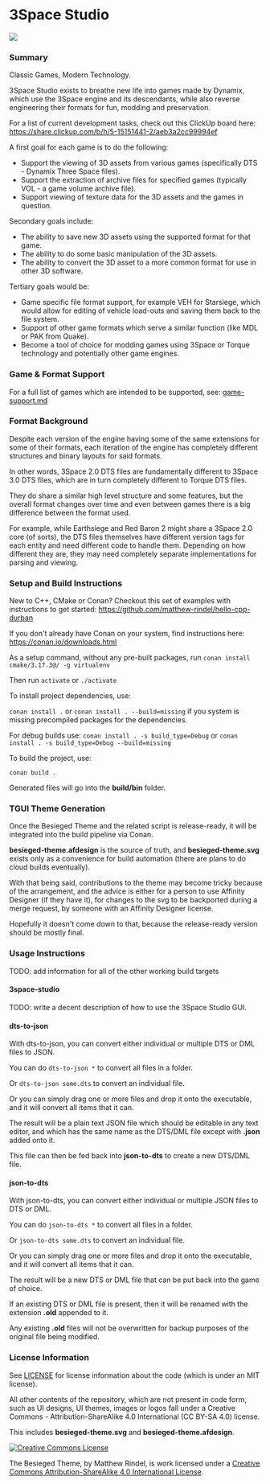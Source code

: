 # 3Space Studio

![](https://openclipart.org/image/400px/svg_to_png/97921/rubik-3D-colored.png)

### Summary

Classic Games, Modern Technology.

3Space Studio exists to breathe new life into games made by Dynamix, which use the 3Space engine and its descendants, while also reverse engineering their formats for fun, modding and preservation. 

For a list of current development tasks, check out this ClickUp board here: https://share.clickup.com/b/h/5-15151441-2/aeb3a2cc99994ef

A first goal for each game is to do the following:

* Support the viewing of 3D assets from various games (specifically DTS - Dynamix Three Space files).
* Support the extraction of archive files for specified games (typically VOL - a game volume archive file).
* Support viewing of texture data for the 3D assets and the games in question.

Secondary goals include:

* The ability to save new 3D assets using the supported format for that game.
* The ability to do some basic manipulation of the 3D assets.
* The ability to convert the 3D asset to a more common format for use in other 3D software.

Tertiary goals would be:

* Game specific file format support, for example VEH for Starsiege, which would allow for editing of vehicle load-outs and saving them back to the file system.
* Support of other game formats which serve a similar function (like MDL or PAK from Quake).
* Become a tool of choice for modding games using 3Space or Torque technology and potentially other game engines.

### Game & Format Support

For a full list of games which are intended to be supported, see: [game-support.md](game-support.md)

### Format Background

Despite each version of the engine having some of the same extensions for some of their formats, each iteration of the engine has completely different structures and binary layouts for said formats.

In other words, 3Space 2.0 DTS files are fundamentally different to 3Space 3.0 DTS files, which are in turn completely different to Torque DTS files.

They do share a similar high level structure and some features, but the overall format changes over time and even between games there is a big difference between the format used.

For example, while Earthsiege and Red Baron 2 might share a 3Space 2.0 core (of sorts), the DTS files themselves have different version tags for each entity and need different code to handle them. Depending on how different they are, they may need completely separate implementations for parsing and viewing.

### Setup and Build Instructions

New to C++, CMake or Conan? Checkout this set of examples with instructions to get started: https://github.com/matthew-rindel/hello-cpp-durban

If you don't already have Conan on your system, find instructions here: https://conan.io/downloads.html

As a setup command, without any pre-built packages, run ```conan install cmake/3.17.3@/ -g virtualenv```

Then run ```activate``` or ```./activate```

To install project dependencies, use:

```conan install .``` or ```conan install . --build=missing``` if you system is missing precompiled packages for the dependencies.

For debug builds use:
```conan install . -s build_type=Debug``` or ```conan install . -s build_type=Debug --build=missing```

To build the project, use:

```conan build .```

Generated files will go into the **build/bin** folder.

### TGUI Theme Generation

Once the Besieged Theme and the related script is release-ready, it will be integrated into the build pipeline via Conan.

**besieged-theme.afdesign** is the source of truth, and **besieged-theme.svg** exists only as a convenience for build automation (there are plans to do cloud builds eventually).

With that being said, contributions to the theme may become tricky because of the arrangement, and the advice is either for a person to use Affinity Designer (if they have it), for changes to the svg to be backported during a merge request, by someone with an Affinity Designer license. 

Hopefully it doesn't come down to that, because the release-ready version should be mostly final.

### Usage Instructions

TODO: add information for all of the other working build targets

#### 3space-studio

TODO: write a decent description of how to use the 3Space Studio GUI.

#### dts-to-json
With dts-to-json, you can convert either individual or multiple DTS or DML files to JSON.

You can do ```dts-to-json *``` to convert all files in a folder.

Or ```dts-to-json some.dts``` to convert an individual file.

Or you can simply drag one or more files and drop it onto the executable, and it will convert all items that it can.

The result will be a plain text JSON file which should be editable in any text editor, and which has the same name as the DTS/DML file except with **.json** added onto it.

This file can then be fed back into **json-to-dts** to create a new DTS/DML file.

#### json-to-dts
With json-to-dts, you can convert either individual or multiple JSON files to DTS or DML.

You can do ```json-to-dts *``` to convert all files in a folder.

Or ```json-to-dts some.dts``` to convert an individual file.

Or you can simply drag one or more files and drop it onto the executable, and it will convert all items that it can.

The result will be a new DTS or DML file that can be put back into the game of choice.

If an existing DTS or DML file is present, then it will be renamed with the extension **.old** appended to it. 

Any existing **.old** files will not be overwritten for backup purposes of the original file being modified.

### License Information

See [LICENSE](LICENSE) for license information about the code (which is under an MIT license).

All other contents of the repository, which are not present in code form, such as UI designs, UI themes, images or logos fall under a Creative Commons - Attribution-ShareAlike 4.0 International (CC BY-SA 4.0) license.

This includes **besieged-theme.svg** and **besieged-theme.afdesign**.

<a rel="license" href="http://creativecommons.org/licenses/by-sa/4.0/"><img alt="Creative Commons License" style="border-width:0" src="https://i.creativecommons.org/l/by-sa/4.0/88x31.png" /></a>

The Besieged Theme, by Matthew Rindel, is work licensed under a <a rel="license" href="http://creativecommons.org/licenses/by-sa/4.0/">Creative Commons Attribution-ShareAlike 4.0 International License</a>.